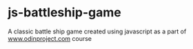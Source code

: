 # js-battleship-game
A classic battle ship game created using javascript  as a part of www.odinproject.com course
